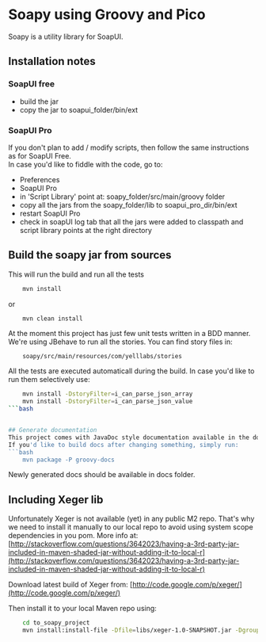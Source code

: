 # Soapy using Groovy and Pico
Soapy is a utility library for SoapUI.


## Installation notes

### SoapUI free
* build the jar
* copy the jar to soapui\_folder/bin/ext

### SoapUI Pro
If you don't plan to add / modify scripts, then follow the same instructions as
for SoapUI Free.  
In case you'd like to fiddle with the code, go to:
* Preferences
* SoapUI Pro
* in 'Script Library' point at: soapy\_folder/src/main/groovy folder
* copy all the jars from the soapy\_folder/lib to soapui\_pro\_dir/bin/ext
* restart SoapUI Pro
* check in soapUI log tab that all the jars were added to classpath and script library points at the right directory


## Build the soapy jar from sources

This will run the build and run all the tests
```bash
    mvn install
```
or
```bash
    mvn clean install
```

At the moment this project has just few unit tests written in a BDD manner.
We're using JBehave to run all the stories. You can find story files in: 
```
    soapy/src/main/resources/com/yelllabs/stories
```
All the tests are executed automaticall during the build. 
In case you'd like to run them selectively use:
```bash
    mvn install -DstoryFilter=i_can_parse_json_array
    mvn install -DstoryFilter=i_can_parse_json_value
```bash


## Generate documentation
This project comes with JavaDoc style documentation available in the doc folder.
If you'd like to build docs after changing something, simply run:
```bash
    mvn package -P groovy-docs
```
Newly generated docs should be available in docs folder.

## Including Xeger lib

Unfortunately Xeger is not available (yet) in any public M2 repo.
That's why we need to install it manually to our local repo to avoid using
system scope dependencies in you pom.
More info at: [http://stackoverflow.com/questions/3642023/having-a-3rd-party-jar-included-in-maven-shaded-jar-without-adding-it-to-local-r](http://stackoverflow.com/questions/3642023/having-a-3rd-party-jar-included-in-maven-shaded-jar-without-adding-it-to-local-r)

Download latest build of Xeger from: [http://code.google.com/p/xeger/](http://code.google.com/p/xeger/)

Then install it to your local Maven repo using:
```bash
    cd to_soapy_project
    mvn install:install-file -Dfile=libs/xeger-1.0-SNAPSHOT.jar -DgroupId=nl.flotsam -DartifactId=xeger -Dversion=1.0-SNAPSHOT -Dpackaging=jar
```
